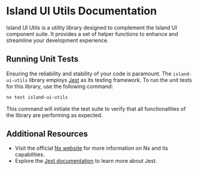 # Island UI Utils Documentation

Island UI Utils is a utility library designed to complement the Island UI component suite. It provides a set of helper functions to enhance and streamline your development experience.

## Running Unit Tests

Ensuring the reliability and stability of your code is paramount. The `island-ui-utils` library employs [Jest](https://jestjs.io) as its testing framework. To run the unit tests for this library, use the following command:

```bash
nx test island-ui-utils
```

This command will initiate the test suite to verify that all functionalities of the library are performing as expected.

## Additional Resources

- Visit the official [Nx website](https://nx.dev) for more information on Nx and its capabilities.
- Explore the [Jest documentation](https://jestjs.io/docs/getting-started) to learn more about Jest.
